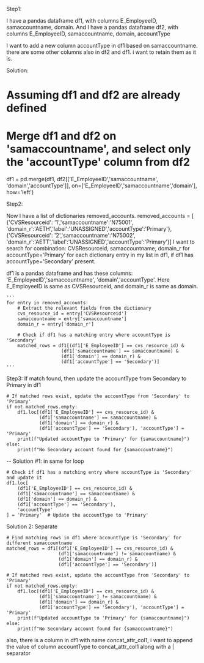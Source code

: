Step1:

I have a pandas dataframe df1, with columns E_EmployeeID, samaccountname, domain.
And I have a pandas dataframe df2, with columns E_EmployeeID, samaccountname, domain, accountType

I want to add a new column accountType in df1 based on samaccountname.
there are some other columns also in df2 and df1. i want to retain them as it is.

Solution:
# Assuming df1 and df2 are already defined
# Merge df1 and df2 on 'samaccountname', and select only the 'accountType' column from df2
df1 = pd.merge(df1, df2[['E_EmployeeID','samaccountname', 'domain','accountType']], on=['E_EmployeeID','samaccountname','domain'], how='left')


Step2:

Now I have a list of dictionaries removed_accounts.
removed_accounts = [
    {'CVSResourceid': '1','samaccountname':'N75001', 'domain_r':'AETH','label':'UNASSIGNED','accountType':'Primary'},
    {'CVSResourceid': '2','samaccountname':'N75002', 'domain_r':'AETT','label':'UNASSIGNED','accountType':'Primary'}]
I want to search for combination: CVSResourceid, samaccountname, domain_r for accountType='Primary' for each dictionary entry in my list in df1, if df1 has  accountType='Secondary' present.

df1 is a pandas dataframe and has these columns: 
'E_EmployeeID','samaccountname', 'domain','accountType'.
Here E_EmployeeID is same as CVSResourceid, and domain_r is same as domain.

    '''
    for entry in removed_accounts:
        # Extract the relevant fields from the dictionary
        cvs_resource_id = entry['CVSResourceid']
        samaccountname = entry['samaccountname']
        domain_r = entry['domain_r']
        
        # Check if df1 has a matching entry where accountType is 'Secondary'
        matched_rows = df1[(df1['E_EmployeeID'] == cvs_resource_id) & 
                        (df1['samaccountname'] == samaccountname) & 
                        (df1['domain'] == domain_r) & 
                        (df1['accountType'] == 'Secondary')]
    '''

Step3:
If match found, then update the accountType from Secondary to Primary in df1

    # If matched rows exist, update the accountType from 'Secondary' to 'Primary'
    if not matched_rows.empty:
        df1.loc[(df1['E_EmployeeID'] == cvs_resource_id) & 
                (df1['samaccountname'] == samaccountname) & 
                (df1['domain'] == domain_r) & 
                (df1['accountType'] == 'Secondary'), 'accountType'] = 'Primary'
        print(f"Updated accountType to 'Primary' for {samaccountname}")
    else:
        print(f"No Secondary account found for {samaccountname}")
--
Solution #1: in same for loop

    # Check if df1 has a matching entry where accountType is 'Secondary' and update it
    df1.loc[
        (df1['E_EmployeeID'] == cvs_resource_id) & 
        (df1['samaccountname'] == samaccountname) & 
        (df1['domain'] == domain_r) & 
        (df1['accountType'] == 'Secondary'), 
        'accountType'
    ] = 'Primary'  # Update the accountType to 'Primary'

Solution 2: Separate


    # Find matching rows in df1 where accountType is 'Secondary' for different samaccountname
    matched_rows = df1[(df1['E_EmployeeID'] == cvs_resource_id) & 
                       (df1['samaccountname'] != samaccountname) & 
                       (df1['domain'] == domain_r) & 
                       (df1['accountType'] == 'Secondary')]

    # If matched rows exist, update the accountType from 'Secondary' to 'Primary'
    if not matched_rows.empty:
        df1.loc[(df1['E_EmployeeID'] == cvs_resource_id) & 
                (df1['samaccountname'] != samaccountname) & 
                (df1['domain'] == domain_r) & 
                (df1['accountType'] == 'Secondary'), 'accountType'] = 'Primary'
        print(f"Updated accountType to 'Primary' for {samaccountname}")
    else:
        print(f"No Secondary account found for {samaccountname}")


also, there is a column in df1 with name concat_attr_col1, i want to append the value of column accountType to concat_attr_col1 along with a | separator
